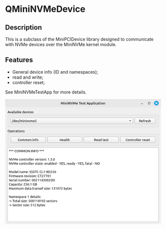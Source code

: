 # QMiniNVMeDevice

## Description
This is a subclass of the MiniPCIDevice library designed to communicate with NVMe devices over the MiniNVMe kernel module.

## Features
- General device info (ID and namespaces);
- read and write;
- controller reset;

See MiniNVMeTestApp for more details.

![](/img/screenshot.png)
